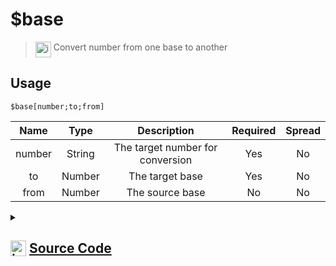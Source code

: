 # $base
> <img align="top" src="https://upload.wikimedia.org/wikipedia/commons/thumb/e/e4/Infobox_info_icon.svg/160px-Infobox_info_icon.svg.png?20150409153300" alt="image" width="25" height="auto"> Convert number from one base to another
## Usage
```
$base[number;to;from]
```
| Name | Type | Description | Required | Spread
| :---: | :---: | :---: | :---: | :---: |
number | String | The target number for conversion | Yes | No
to | Number | The target base | Yes | No
from | Number | The source base | No | No
<details>
<summary>
    
## <img align="top" src="https://cdn4.iconfinder.com/data/icons/iconsimple-logotypes/512/github-512.png" alt="image" width="25" height="auto">  [Source Code](https://github.com/tryforge/ForgeScript-V2/blob/main/src/native/base.ts)
    
</summary>
    
```ts
import { ArgType, NativeFunction, Return } from "../structures"

export default new NativeFunction({
    name: "$base",
    version: "1.1.0",
    description: "Convert number from one base to another",
    brackets: true,
    unwrap: true,
    args: [
        {
            name: "number",
            description: "The target number for conversion",
            type: ArgType.String,
            rest: false,
            required: true,
        },
        {
            name: "to",
            description: "The target base",
            type: ArgType.Number,
            rest: false,
            required: true,
        },
        {
            name: "from",
            description: "The source base",
            type: ArgType.Number,
            rest: false,
        },
    ],
    execute(_, [n, to, from]) {
        return this.success(parseInt(n, from ?? 10).toString(to))
    },
})

```
    
</details>